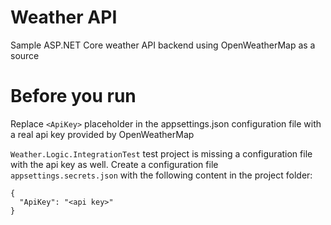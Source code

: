 # Weather API
Sample ASP.NET Core weather API backend using OpenWeatherMap as a source

# Before you run
Replace `<ApiKey>` placeholder in the appsettings.json configuration file with a real api key provided by OpenWeatherMap

`Weather.Logic.IntegrationTest` test project is missing a configuration file with the api key as well. Create a configuration file `appsettings.secrets.json` with the following content in the project folder:
```
{
  "ApiKey": "<api key>"
}
```
